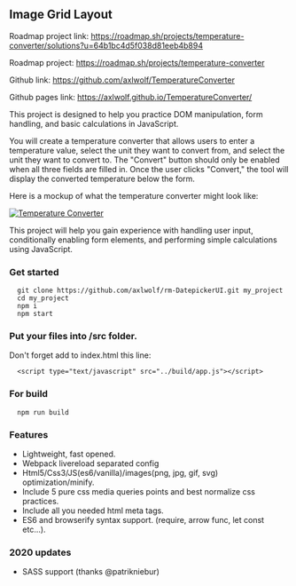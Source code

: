 ## Image Grid Layout

Roadmap project link: https://roadmap.sh/projects/temperature-converter/solutions?u=64b1bc4d5f038d81eeb4b894

Roadmap project: https://roadmap.sh/projects/temperature-converter

Github link: https://github.com/axlwolf/TemperatureConverter

Github pages link: https://axlwolf.github.io/TemperatureConverter/

This project is designed to help you practice DOM manipulation, form handling, and basic calculations in JavaScript.

You will create a temperature converter that allows users to enter a temperature value, select the unit they want to convert from, and select the unit they want to convert to. The "Convert" button should only be enabled when all three fields are filled in. Once the user clicks "Convert," the tool will display the converted temperature below the form.

Here is a mockup of what the temperature converter might look like:

[![Temperature Converter](https://assets.roadmap.sh/guest/temperature-converter-8omel.png)](https://assets.roadmap.sh/guest/temperature-converter-8omel.png)

This project will help you gain experience with handling user input, conditionally enabling form elements, and performing simple calculations using JavaScript.

### Get started

```
  git clone https://github.com/axlwolf/rm-DatepickerUI.git my_project
  cd my_project
  npm i
  npm start
```

### Put your files into /src folder.

Don't forget add to index.html this line:
```
  <script type="text/javascript" src="../build/app.js"></script>
```

### For build

```
  npm run build
```

### Features

- Lightweight, fast opened.
- Webpack livereload separated config
- Html5/Css3/JS(es6/vanilla)/images(png, jpg, gif, svg) optimization/minify.
- Include 5 pure css media queries points and best normalize css practices.
- Include all you needed html meta tags.
- ES6 and browserify syntax support. (require, arrow func, let const etc...).

### 2020 updates

- SASS support (thanks @patrikniebur)
